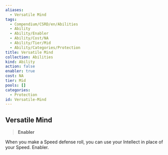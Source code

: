 ```yaml
---
aliases:
  - Versatile Mind
tags:
  - Compendium/CSRD/en/Abilities
  - Ability
  - Ability/Enabler
  - Ability/Cost/NA
  - Ability/Tier/Mid
  - Ability/Categories/Protection
title: Versatile Mind
collection: Abilities
kind: Ability
action: false
enabler: true
cost: NA
tier: Mid
pools: []
categories:
  - Protection
id: Versatile-Mind
---
```

## Versatile Mind    
>**Enabler**  
    
When you make a Speed defense roll, you can use your Intellect in place of your Speed. Enabler.
